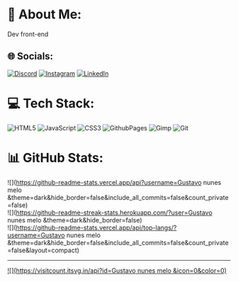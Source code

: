 # 💫 About Me:
Dev front-end 


## 🌐 Socials:
[![Discord](https://img.shields.io/badge/Discord-%237289DA.svg?logo=discord&logoColor=white)](https://discord.gg/gustavo_melo09) [![Instagram](https://img.shields.io/badge/Instagram-%23E4405F.svg?logo=Instagram&logoColor=white)](https://instagram.com/gustavo.nunes_09) [![LinkedIn](https://img.shields.io/badge/LinkedIn-%230077B5.svg?logo=linkedin&logoColor=white)](https://linkedin.com/in/linkedin.com/in/gustavo-nunes-b5aa1620a) 

# 💻 Tech Stack:
![HTML5](https://img.shields.io/badge/html5-%23E34F26.svg?style=for-the-badge&logo=html5&logoColor=white) ![JavaScript](https://img.shields.io/badge/javascript-%23323330.svg?style=for-the-badge&logo=javascript&logoColor=%23F7DF1E) ![CSS3](https://img.shields.io/badge/css3-%231572B6.svg?style=for-the-badge&logo=css3&logoColor=white) ![GithubPages](https://img.shields.io/badge/github%20pages-121013?style=for-the-badge&logo=github&logoColor=white) ![Gimp](https://img.shields.io/badge/Gimp-657D8B?style=for-the-badge&logo=gimp&logoColor=FFFFFF) ![Git](https://img.shields.io/badge/git-%23F05033.svg?style=for-the-badge&logo=git&logoColor=white)
# 📊 GitHub Stats:
![](https://github-readme-stats.vercel.app/api?username=Gustavo nunes melo &theme=dark&hide_border=false&include_all_commits=false&count_private=false)<br/>
![](https://github-readme-streak-stats.herokuapp.com/?user=Gustavo nunes melo &theme=dark&hide_border=false)<br/>
![](https://github-readme-stats.vercel.app/api/top-langs/?username=Gustavo nunes melo &theme=dark&hide_border=false&include_all_commits=false&count_private=false&layout=compact)

---
[![](https://visitcount.itsvg.in/api?id=Gustavo nunes melo &icon=0&color=0)](https://visitcount.itsvg.in)

<!-- Proudly created with GPRM ( https://gprm.itsvg.in ) -->

